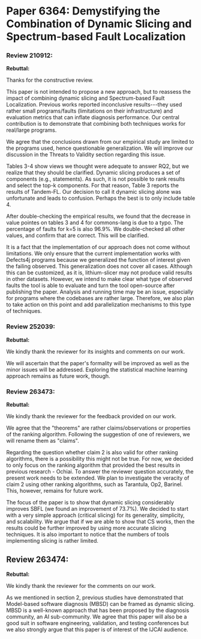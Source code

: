 # Paper 6364: Demystifying the Combination of Dynamic Slicing and Spectrum-based Fault Localization

### Review 210912:


**Rebuttal:**

Thanks for the constructive review.

This paper is not intended to propose a new approach, but to reassess the impact of combining dynamic slicing and Spectrum-based Fault Localization. Previous works reported inconclusive results---they used rather small programs/faults (limitations on their infrastructure) and evaluation metrics that can inflate diagnosis performance. Our central contribution is to demonstrate that combining both techniques works for real/large programs.

We agree that the conclusions drawn from our empirical study are limited to the programs used, hence questionable generalization. We will improve our discussion in the Threats to Validity section regarding this issue.

Tables 3-4 show views we thought were adequate to answer RQ2, but we realize that they should be clarified. Dynamic slicing produces a set of components (e.g., statements). As such, it is not possible to rank results and select the top-k components. For that reason, Table 3 reports the results of Tandem-FL. Our decision to call it dynamic slicing alone was unfortunate and leads to confusion. Perhaps the best is to only include table 4.

After double-checking the empirical results, we found that the decrease in value pointes on tables 3 and 4 for commons-lang is due to a typo. The percentage of faults for k=5 is also 96.9%. We double-checked all other values, and confirm that are correct. This will be clarified.

It is a fact that the implementation of our approach does not come without limitations. We only ensure that the current implementation works with Defects4j programs because we generalized the function of interest given the failing observed. This generalization does not cover all cases. Although this can be customized, as it is, lithium-slicer may not produce valid results in other datasets. However, we intend to make clear what type of observed faults the tool is able to evaluate and turn the tool open-source after publishing the paper. Analysis and running time may be an issue, especially for programs where the codebases are rather large. Therefore, we also plan to take action on this point and add parallelization mechanisms to this type of techniques.

### Review 252039:

**Rebuttal:**

We kindly thank the reviewer for its insights and comments on our work.

We will ascertain that the paper's formality will be improved as well as the minor issues will be addressed. Exploring the statistical machine learning approach remains as future work, though.

### Review 263473:

**Rebuttal:**

We kindly thank the reviewer for the feedback provided on our work.

We agree that the "theorems" are rather claims/observations or properties of the ranking algorithm. Following the suggestion of one of reviewers, we will rename them as "claims".

Regarding the question whether claim 2 is also valid for other ranking algorithms, there is a possibility this might not be true. For now, we decided to only focus on the ranking algorithm that provided the best results in previous research - Ochiai. To answer the reviewer question accurately, the present work needs to be extended. We plan to investigate the veracity of claim 2 using other ranking algorithms, such as Tarantula, Op2, Barinel. This, however, remains for future work.

The focus of the paper is to show that dynamic slicing considerably improves SBFL (we found an improvement of 73.7%). We decided to start with a very simple approach (critical slicing) for its generality, simplicity, and scalability. We argue that if we are able to show that CS works, then the results could be further improved by using more accurate slicing techniques. It is also important to notice that the numbers of tools implementing slicing is rather limited.


## Review 263474:

**Rebuttal:**

We kindly thank the reviewer for the comments on our work.

As we mentioned in section 2, previous studies have demonstrated that Model-based software diagnosis (MBSD) can be framed as dynamic slicing. MBSD is a well-known approach that has been proposed by the diagnosis community, an AI sub-community. We agree that this paper will also be a good suit in software engineering, validation, and testing conferences but we also strongly argue that this paper is of interest of the IJCAI audience.
